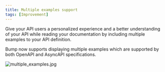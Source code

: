 ```yaml
---
title: Multiple examples support
tags: [Improvement]
---
```


Give your API users a personalized experience and a better understanding of your API while reading your documentation by including multiple examples to your API definition.

Bump now supports displaying multiple examples which are supported by both OpenAPI and AsyncAPI specifications.

![multiple_examples.jpg](/images/changelog/multiple_examples.jpg)
